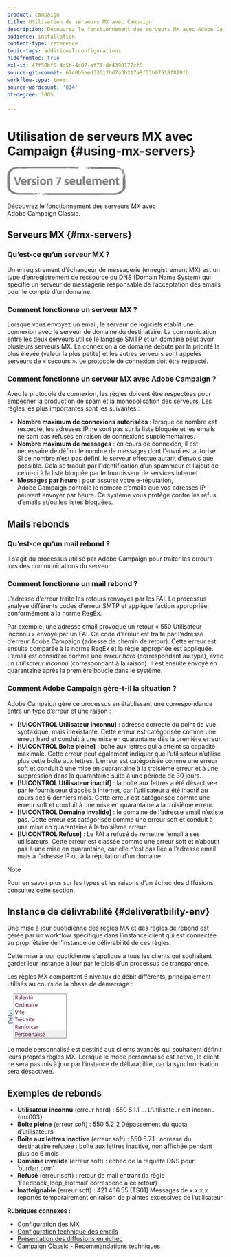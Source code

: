 ```yaml
---
product: campaign
title: Utilisation de serveurs MX avec Campaign
description: Découvrez le fonctionnement des serveurs MX avec Adobe Campaign Classic.
audience: installation
content-type: reference
topic-tags: additional-configurations
hidefromtoc: true
exl-id: 47f50bf5-4d5b-4c07-af71-de4390177cf5
source-git-commit: 6740b5eed33612bd7a3b217a8f53b07518f879fb
workflow-type: tm+mt
source-wordcount: '814'
ht-degree: 100%

---
```


# Utilisation de serveurs MX avec Campaign {#using-mx-servers}

![](../../assets/v7-only.svg)

Découvrez le fonctionnement des serveurs MX avec Adobe Campaign Classic.

## Serveurs MX {#mx-servers}

### Qu’est-ce qu’un serveur MX ?

Un enregistrement d’échangeur de messagerie (enregistrement MX) est un type d’enregistrement de ressource du DNS (Domain Name System) qui spécifie un serveur de messagerie responsable de l’acceptation des emails pour le compte d’un domaine.

### Comment fonctionne un serveur MX ?

Lorsque vous envoyez un email, le serveur de logiciels établit une connexion avec le serveur de domaine du destinataire. La communication entre les deux serveurs utilise le langage SMTP et un domaine peut avoir plusieurs serveurs MX. La connexion à ce domaine débute par la priorité la plus élevée (valeur la plus petite) et les autres serveurs sont appelés serveurs de « secours ». Le protocole de connexion doit être respecté.

### Comment fonctionne un serveur MX avec Adobe Campaign ?

Avec le protocole de connexion, les règles doivent être respectées pour empêcher la production de spam et la monopolisation des serveurs. Les règles les plus importantes sont les suivantes :

* **Nombre maximum de connexions autorisées** : lorsque ce nombre est respecté, les adresses IP ne sont pas sur la liste bloquée et les emails ne sont pas refusés en raison de connexions supplémentaires.
* **Nombre maximum de messages** : en cours de connexion, il est nécessaire de définir le nombre de messages dont l’envoi est autorisé. Si ce nombre n’est pas défini, le serveur effectue autant d’envois que possible. Cela se traduit par l’identification d’un spammeur et l’ajout de celui-ci à la liste bloquée par le fournisseur de services Internet.
* **Messages par heure** : pour assurer votre e-réputation, Adobe Campaign contrôle le nombre d’emails que vos adresses IP peuvent envoyer par heure. Ce système vous protège contre les refus d’emails et/ou les listes bloquées.

## Mails rebonds

### Qu’est-ce qu’un mail rebond ?

Il s’agit du processus utilisé par Adobe Campaign pour traiter les erreurs lors des communications du serveur.

### Comment fonctionne un mail rebond ?

L’adresse d’erreur traite les retours renvoyés par les FAI. Le processus analyse différents codes d’erreur SMTP et applique l’action appropriée, conformément à la norme RegEx.

Par exemple, une adresse email provoque un retour « 550 Utilisateur inconnu » envoyé par un FAI. Ce code d’erreur est traité par l’adresse d’erreur Adobe Campaign (adresse de chemin de retour). Cette erreur est ensuite comparée à la norme RegEx et la règle appropriée est appliquée. L’email est considéré comme une *erreur hard* (correspondant au type), avec un *utilisateur inconnu* (correspondant à la raison). Il est ensuite envoyé en quarantaine après la première boucle dans le système.

### Comment Adobe Campaign gère-t-il la situation ?

Adobe Campaign gère ce processus en établissant une correspondance entre un type d’erreur et une raison :

* **[!UICONTROL Utilisateur inconnu]** : adresse correcte du point de vue syntaxique, mais inexistante. Cette erreur est catégorisée comme une erreur hard et conduit à une mise en quarantaine dès la première erreur.
* **[!UICONTROL Boîte pleine]** : boîte aux lettres qui a atteint sa capacité maximale. Cette erreur peut également indiquer que l’utilisateur n’utilise plus cette boîte aux lettres. L’erreur est catégorisée comme une erreur soft et conduit à une mise en quarantaine à la troisième erreur et à une suppression dans la quarantaine suite à une période de 30 jours.
* **[!UICONTROL Utilisateur inactif]** : la boîte aux lettres a été désactivée par le fournisseur d’accès à Internet, car l’utilisateur a été inactif au cours des 6 derniers mois. Cette erreur est catégorisée comme une erreur soft et conduit à une mise en quarantaine à la troisième erreur.
* **[!UICONTROL Domaine invalide]** : le domaine de l’adresse email n’existe pas. Cette erreur est catégorisée comme une erreur soft et conduit à une mise en quarantaine à la troisième erreur.
* **[!UICONTROL Refusé]** : Le FAI a refusé de remettre l’email à ses utilisateurs. Cette erreur est classée comme une erreur soft et n’aboutit pas à une mise en quarantaine, car elle n’est pas liée à l’adresse email mais à l’adresse IP ou à la réputation d’un domaine.

>[!NOTE]
>
>Pour en savoir plus sur les types et les raisons d’un échec des diffusions, consultez cette [section](../../delivery/using/understanding-delivery-failures.md#delivery-failure-types-and-reasons).

## Instance de délivrabilité {#deliveratbility-env}

Une mise à jour quotidienne des règles MX et des règles de rebond est gérée par un workflow spécifique dans l’instance client qui est connectée au propriétaire de l’instance de délivrabilité de ces règles.

Cette mise à jour quotidienne s’applique à tous les clients qui souhaitent garder leur instance à jour par le biais d’un processus de transparence.

Les règles MX comportent 6 niveaux de débit différents, principalement utilisés au cours de la phase de démarrage :

![](assets/mx-rules-throughput.png)

Le mode personnalisé est destiné aux clients avancés qui souhaitent définir leurs propres règles MX. Lorsque le mode personnalisé est activé, le client ne sera pas mis à jour par l’instance de délivrabilité, car la synchronisation sera désactivée.

## Exemples de rebonds

* **Utilisateur inconnu** (erreur hard) : 550 5.1.1 ... L’utilisateur est inconnu {mx003}
* **Boîte pleine** (erreur soft) : 550 5.2.2 Dépassement du quota d’utilisateurs
* **Boîte aux lettres inactive** (erreur soft) : 550 5.7.1 : adresse du destinataire refusée : boîte aux lettres inactive, non affichée pendant plus de 6 mois
* **Domaine invalide** (erreur soft) : échec de la requête DNS pour ’ourdan.com’
* **Refusé** (erreur soft) : retour de mail entrant (la règle ’Feedback_loop_Hotmail’ correspond à ce retour)
* **Inatteignable** (erreur soft) : 421 4.16.55 [TS01] Messages de x.x.x.x reportés temporairement en raison de plaintes excessives de l’utilisateur

**Rubriques connexes :**
* [Configuration des MX](../../installation/using/email-deliverability.md#mx-configuration)
* [Configuration technique des emails](../../installation/using/email-deliverability.md)
* [Présentation des diffusions en échec](../../delivery/using/understanding-delivery-failures.md)
* [Campaign Classic - Recommandations techniques](https://experienceleague.adobe.com/docs/deliverability-learn/deliverability-best-practice-guide/additional-resources/campaign/acc-technical-recommendations.html?lang=fr)

